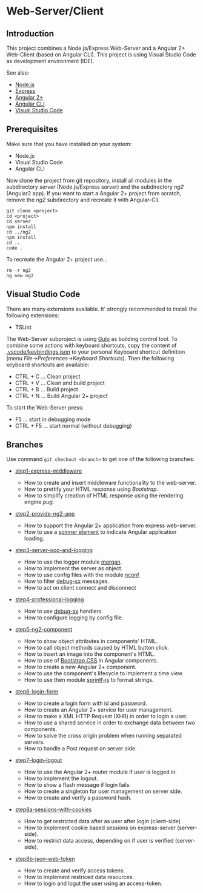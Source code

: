 # Web-Server/Client

## Introduction

This project combines a Node.js/Express Web-Server and a Angular 2+ Web-Client (based on Angular CLI). This project is using Visual Studio Code as development environment (IDE).

See also:
* [Node.js][nodejs]
* [Express][express] 
* [Angular 2+][angular]
* [Angular CLI][angular-cli]
* [Visual Studio Code][vsc]

## Prerequisites

Make sure that you have installed on your system:
* Node.js
* Visual Studio Code
* Angular CLI


Now clone the project from git repository, install all modules in the subdirectory *server* (Node.js/Express server) and the subdirectory *ng2* (Angular2 app). If you want to start a Angular 2+ project from scratch, remove the *ng2* subdirectory and recreate it with Angular-Cli.

```
git clone <project>
cd <project>
cd server
npm install
cd ../ng2
npm install
cd ..
code .
```
To recreate the Angular 2+ project use...

```
rm -r ng2
ng new ng2
```

## Visual Studio Code

There are many extensions available. It' strongly recommended to install the following extensions:

* TSLint

The Web-Server subproject is using [Gulp][gulp] as building control tool. To combine some actions with keyboard shortcuts, copy the content of [.vscode/keybindings.json](.vscode/keybindings.json) to your personal Keyboard shortcut definition (menu *File->Preferences->Keyboard Shortcuts*). Then the following keyboard shortcuts are available:

* CTRL + C ... Clean project
* CTRL + V ... Clean and build project
* CTRL + B ... Build project
* CTRL + N ... Build Angular 2+ project

To start the Web-Server press:

* F5 ... start in debugging mode
* CTRL + F5 ... start normal (without debugging)

## Branches

Use command `git checkout <branch>` to get one of the following branches:

* [step1-express-middleware](../../blob/step1-express-middleware/README.md)  
  + How to create and insert middleware functionality to the web-server.
  + How to prettify your HTML response using *Bootstrap*.
  + How to simplify creation of HTML response using the rendering engine *pug*.

* [ step2-provide-ng2-app ](../../blob/step2-provide-ng2-app/README.md)  
  + How to support the Angular 2+ application from express web-server.
  + How to use a [spinner element][npm-spin] to indicate Angular application loading.

* [step3-server-oop-and-logging](../../blob/step3-server-oop-and-logging/README.md)
  + How to use the logger module [morgan][npm-morgan].
  + How to implement the server as object.
  + How to use config files with the module [nconf][npm-nconf]
  + How to filter [debug-sx][npm-debug-sx] messages.
  + How to act on client connect and disconnect

* [step4-professional-logging](../../blob/step4-professional-logging/README.md)
  + How to use [debug-sx][npm-debug-sx] handlers.
  + How to configure logging by config file.

* [step5-ng2-component](../../blob/step5-ng2-component/README.md)
  + How to show object attributes in components' HTML.
  + How to call object methods caused by HTML button click.
  + How to insert an image into the component's HTML.
  + How to use of [Bootstrap CSS][bootstrap-css] in Angular components.
  + How to create a new Angular 2+ component.
  + How to use the component's lifecycle to implement a time view.
  + How to use then module [sprintf-js][npm-sprintf-js] to format strings.

* [step6-login-form](../../blob/step6-login-form/README.md)
  + How to create a login form with id and password.
  + How to create an Angular 2+ service for user management.
  + How to make a XML HTTP Request (XHR) in order to login a user.
  + How to use a shared service in order to exchange data between two components.
  + How to solve the cross origin problem when running separated servers.
  + How to handle a Post request on server side.

* [step7-login-logout](../../blob/step7-login-logout/README.md)
  + How to use the Angular 2+ router module if user is logged in.
  + How to implement the logout.
  + How to show a flash message if login fails.
  + How to create a singleton for user management on server side.
  + How to create and verify a password hash.

* [step8a-sessions-with-cookies](../../blob/step8a-sessions-with-cookies/README.md)
  + How to get restricted data after as user after login (client-side)
  + How to implement cookie based sessions on express-server (server-side).
  + How to restrict data access, depending on if user is verified (server-side).

* [step8b-json-web-token](../../blob/step8b-json-web-token/README.md)
  + How to create and verify access tokens.
  + How to implement restriced data resources.
  + How to login and logut the user using an access-token.


  
[nodejs]: https://nodejs.org/en/
[express]: https://github.com/expressjs/express
[angular]: https://angular.io/
[angular-cli]: https://cli.angular.io/
[vsc]: https://code.visualstudio.com/
[gulp]: http://gulpjs.com/
[npm-morgan]: https://www.npmjs.com/package/morgan
[npm-nconf]: https://www.npmjs.com/package/nconf
[npm-debug-sx]: https://www.npmjs.com/package/debug-sx
[bootstrap-css]: http://getbootstrap.com/css/
[npm-sprintf-js]: https://www.npmjs.com/package/sprintf-js
[npm-spin]: https://www.npmjs.com/package/spin
